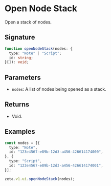 # Open Node Stack

Open a stack of nodes.

## Signature

```TypeScript
function openNodeStack(nodes: {
  type: "Note" | "Script";
  id: string;
}[]): void;
```

## Parameters

- `nodes`: A list of nodes being opened as a stack.

## Returns

- Void.

## Examples

```TypeScript
const nodes = [{
  type: "Note",
  id: "123e4567-e89b-12d3-a456-426614174000",
}, {
  type: "Script",
  id: "123e4567-e89b-12d3-a456-426614174001",
}];

zeta.v1.ui.openNodeStack(nodes);
```
